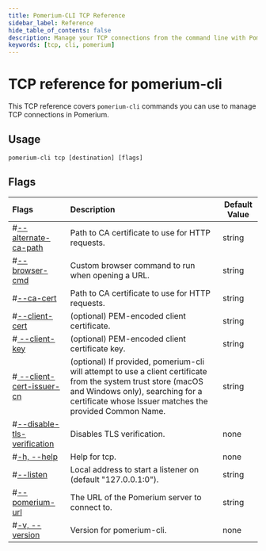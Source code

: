 ```yaml
---
title: Pomerium-CLI TCP Reference
sidebar_label: Reference
hide_table_of_contents: false
description: Manage your TCP connections from the command line with Pomerium-CLI.
keywords: [tcp, cli, pomerium]
---
```


# TCP reference for pomerium-cli

This TCP reference covers `pomerium-cli` commands you can use to manage TCP connections in Pomerium.

## Usage

```shell
pomerium-cli tcp [destination] [flags]
```

## Flags

| Flags | Description | Default Value |
| :-- | :-- | --- |
| <a className="entRef-anchor" id="--alternate-ca-path">#</a><a href='#--alternate-ca-path'>--alternate-ca-path</a> | Path to CA certificate to use for HTTP requests. | string |
| <a className="entRef-anchor" id="--browser-cmd">#</a><a href='#--browser-cmd'>--browser-cmd</a> | Custom browser command to run when opening a URL. | string |
| <a className="entRef-anchor" id="--ca-cert">#</a><a href='#--ca-cert'>--ca-cert</a> | Path to CA certificate to use for HTTP requests. | string |
| <a className="entRef-anchor" id="--client-cert">#</a><a href='#--client-cert'>--client-cert</a> | (optional) PEM-encoded client certificate. | string |
| <a className="entRef-anchor" id=" --client-key">#</a><a href='# --client-key'> --client-key</a> | (optional) PEM-encoded client certificate key. | string |
| <a className="entRef-anchor" id="--client-cert-issuer-cn">#</a><a href='#--client-cert-issuer-cn'> --client-cert-issuer-cn</a> | (optional) If provided, pomerium-cli will attempt to use a client certificate from the system trust store (macOS and Windows only), searching for a certificate whose Issuer matches the provided Common Name. | string |
| <a className="entRef-anchor" id=" --disable-tls-verification">#</a><a href='# --disable-tls-verification'>--disable-tls-verification</a> | Disables TLS verification. | none |
| <a className="entRef-anchor" id="--help">#</a><a href='#--help'>-h, --help</a> | Help for tcp. | none |
| <a className="entRef-anchor" id="--listen">#</a><a href='#--listen'>--listen</a> | Local address to start a listener on (default "127.0.0.1:0"). | string |
| <a className="entRef-anchor" id="--pomerium-url">#</a><a href='#--pomerium-url'>--pomerium-url</a> | The URL of the Pomerium server to connect to. | string |
| <a className="entRef-anchor" id="--version">#</a><a href='#--version'>-v, --version</a> | Version for pomerium-cli. | none |
